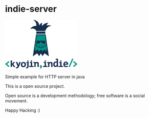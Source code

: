 # indie-server

![Image of KyojinIndie](https://github.com/kyojinindie/indie-server/blob/main/kyojinIndie.png)

Simple example for HTTP server in java

This is a open source project.

Open source is a development methodology; free software is a social movement.

Happy Hacking :)
